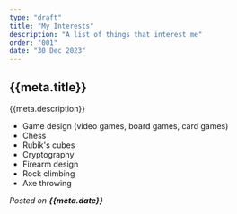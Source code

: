 ```yaml
---
type: "draft"
title: "My Interests"
description: "A list of things that interest me"
order: "001"
date: "30 Dec 2023"
---
```


## {{meta.title}}

{{meta.description}}

- Game design (video games, board games, card games)
- Chess
- Rubik's cubes
- Cryptography
- Firearm design
- Rock climbing
- Axe throwing

*Posted on **{{meta.date}}***
